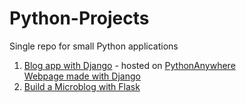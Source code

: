 # Python-Projects

Single repo for small Python applications

1. [Blog app with Django](https://tutorial.djangogirls.org/en/) - hosted on [PythonAnywhere](https://www.pythonanywhere.com/)  
   [Webpage made with Django](http://laurafca.pythonanywhere.com/)  
2. [Build a Microblog with Flask](https://blog.miguelgrinberg.com/post/the-flask-mega-tutorial-part-i-hello-world)


